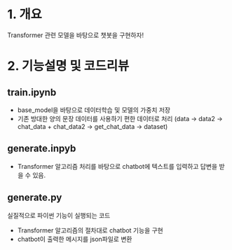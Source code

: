 # 1. 개요
Transformer 관련 모델을 바탕으로 챗봇을 구현하자!

# 2. 기능설명 및 코드리뷰
## train.ipynb
- base_model을 바탕으로 데이터학습 및 모델의 가중치 저장
- 기존 방대한 양의 문장 데이터를 사용하기 편한 데이터로 처리
  (data -> data2 -> chat_data + chat_data2 -> get_chat_data -> dataset)

## generate.inpyb
- Transformer 알고리즘 처리를 바탕으로 chatbot에 텍스트를 입력하고 답변을 받을 수 있음.

## generate.py
실질적으로 파이썬 기능이 실행되는 코드
- Transformer 알고리즘의 절차대로 chatbot 기능을 구현
- chatbot이 출력한 메시지를 json파일로 변환
